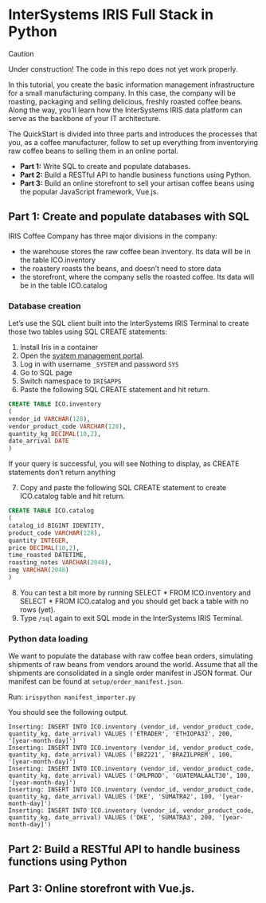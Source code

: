 # InterSystems IRIS Full Stack in **Python**

> [!CAUTION]
> Under construction! The code in this repo does not yet work properly.

In this tutorial, you create the basic information management infrastructure for a small manufacturing company. In this case, the company will be roasting, packaging and selling delicious, freshly roasted coffee beans. Along the way, you’ll learn how the InterSystems IRIS data platform can serve as the backbone of your IT architecture.

The QuickStart is divided into three parts and introduces the processes that you, as a coffee manufacturer, follow to set up everything from inventorying raw coffee beans to selling them in an online portal.

- **Part 1:** Write SQL to create and populate databases.
- **Part 2:** Build a RESTful API to handle business functions using Python.
- **Part 3:** Build an online storefront to sell your artisan coffee beans using the popular JavaScript framework, Vue.js.

## Part 1: Create and populate databases with SQL

IRIS Coffee Company has three major divisions in the company:

- the warehouse stores the raw coffee bean inventory. Its data will be in the table ICO.inventory
- the roastery roasts the beans, and doesn’t need to store data
- the storefront, where the company sells the roasted coffee. Its data will be in the table ICO.catalog

### Database creation

Let’s use the SQL client built into the InterSystems IRIS Terminal to create those two tables using SQL CREATE statements:

1. Install Iris in a container
2. Open the [system management portal](http://localhost:52771/csp/sys/UtilHome.csp).
3. Log in with username `_SYSTEM` and password `SYS`
4. Go to SQL page
5. Switch namespace to `IRISAPPS`
6. Paste the following SQL CREATE statement and hit return.

 ```sql
 CREATE TABLE ICO.inventory
 (
 vendor_id VARCHAR(128),
 vendor_product_code VARCHAR(128),
 quantity_kg DECIMAL(10,2),
 date_arrival DATE
 )
 ```

If your query is successful, you will see Nothing to display, as CREATE statements don’t return anything

7. Copy and paste the following SQL CREATE statement to create ICO.catalog table and hit return.

```sql
CREATE TABLE ICO.catalog
(
catalog_id BIGINT IDENTITY,
product_code VARCHAR(128),
quantity INTEGER,
price DECIMAL(10,2),
time_roasted DATETIME,
roasting_notes VARCHAR(2048),
img VARCHAR(2048)
)
```

8. You can test a bit more by running SELECT * FROM ICO.inventory and SELECT * FROM ICO.catalog and you should get back a table with no rows (yet).
9. Type `/sql` again to exit SQL mode in the InterSystems IRIS Terminal.

### Python data loading

We want to populate the database with raw coffee bean orders, simulating shipments of raw beans from vendors around the world. Assume that all the shipments are consolidated in a single order manifest in JSON format.
Our manifest can be found at `setup/order_manifest.json`.

Run: `irispython manifest_importer.py`

You should see the following output.

```
Inserting: INSERT INTO ICO.inventory (vendor_id, vendor_product_code, quantity_kg, date_arrival) VALUES ('ETRADER', 'ETHIOPA32', 200, '[year-month-day]')
Inserting: INSERT INTO ICO.inventory (vendor_id, vendor_product_code, quantity_kg, date_arrival) VALUES ('BRZ221', 'BRAZILPREM', 100, '[year-month-day]')
Inserting: INSERT INTO ICO.inventory (vendor_id, vendor_product_code, quantity_kg, date_arrival) VALUES ('GMLPROD', 'GUATEMALAALT30', 100, '[year-month-day]')
Inserting: INSERT INTO ICO.inventory (vendor_id, vendor_product_code, quantity_kg, date_arrival) VALUES ('DKE', 'SUMATRA2', 100, '[year-month-day]')
Inserting: INSERT INTO ICO.inventory (vendor_id, vendor_product_code, quantity_kg, date_arrival) VALUES ('DKE', 'SUMATRA3', 200, '[year-month-day]')
```

## Part 2: Build a RESTful API to handle business functions using Python


## Part 3: Online storefront with Vue.js.
